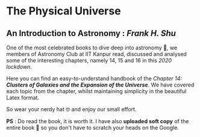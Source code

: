 # The Physical Universe 
## An Introduction to Astronomy : *Frank H. Shu*


One of the most celebrated books to dive deep into astronomy :stars:, we members of Astronomy Club at IIT Kanpur read, discussed and analysed some of the interesting chapters, namely 14, 15 and 16 in this *2020 lockdown.*

Here you can find an easy-to-understand handbook of the *Chapter 14: **Clusters of Galaxies and the Expansion of the Universe***. We have covered each topic from the chapter, whilst maintaining simplicity in the beautiful Latex format. 

So wear your nerdy hat :nerd_face: and enjoy our small effort.

**PS** : Do read the book, it is worth it. I have also **uploaded soft copy** of the entire book :notebook_with_decorative_cover: so you don't have to scratch your heads on the Google.
